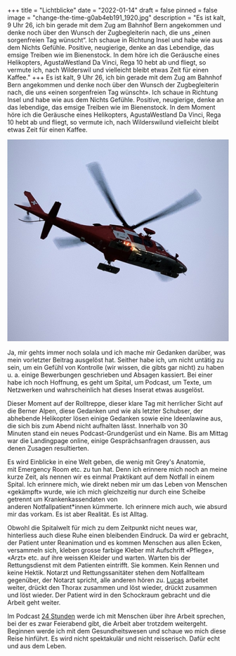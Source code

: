 +++
title = "Lichtblicke"
date = "2022-01-14"
draft = false
pinned = false
image = "change-the-time-g0ab4eb191_1920.jpg"
description = "Es ist kalt, 9 Uhr 26, ich bin gerade mit dem Zug am Bahnhof Bern angekommen und denke noch über den Wunsch der Zugbegleiterin nach, die uns „einen sorgenfreien Tag wünscht“. Ich schaue in Richtung Insel und habe wie aus dem Nichts Gefühle. Positive, neugierige, denke an das Lebendige, das emsige Treiben wie im Bienenstock. In dem höre ich die Geräusche eines Helikopters, AgustaWestland Da Vinci, Rega 10 hebt ab und fliegt, so vermute ich, nach Wilderswil und vielleicht bleibt etwas Zeit für einen Kaffee."
+++
Es ist kalt, 9 Uhr 26, ich bin gerade mit dem Zug am Bahnhof Bern angekommen und denke noch über den Wunsch der Zugbegleiterin nach, die uns «einen sorgenfreien Tag wünscht». Ich schaue in Richtung Insel und habe wie aus dem Nichts Gefühle. Positive, neugierige, denke an das lebendige, das emsige Treiben wie im Bienenstock. In dem Moment höre ich die Geräusche eines Helikopters, AgustaWestland Da Vinci, Rega 10 hebt ab und fliegt, so vermute ich, nach Wilderswilund vielleicht bleibt etwas Zeit für einen Kaffee.



![](a075d7fb-7182-4e83-b884-5a4e22c02ce9.jpg)

Ja, mir gehts immer noch solala und ich mache mir Gedanken darüber, was mein vorletzter Beitrag ausgelöst hat. Seither habe ich, um nicht untätig zu sein, um ein Gefühl von Kontrolle (wir wissen, die gibts gar nicht) zu haben u. a. einige Bewerbungen geschrieben und Absagen kassiert. Bei einer habe ich noch Hoffnung, es geht um Spital, um Podcast, um Texte, um Netzwerken und wahrscheinlich hat dieses Inserat etwas ausgelöst.

Dieser Moment auf der Rolltreppe, dieser klare Tag mit herrlicher Sicht auf die Berner Alpen, diese Gedanken und wie als letzter Schubser, der abhebende Helikopter lösen einige Gedanken sowie eine Ideenlawine aus, die sich bis zum Abend nicht aufhalten lässt. Innerhalb von 30 Minuten stand ein neues Podcast-Grundgerüst und ein Name. Bis am Mittag war die Landingpage online, einige Gesprächsanfragen draussen, aus denen Zusagen resultierten.

Es wird Einblicke in eine Welt geben, die wenig mit Grey's Anatomie, mit Emergency Room etc. zu tun hat. Denn ich erinnere mich noch an meine kurze Zeit, als nennen wir es einmal Praktikant auf dem Notfall in einem Spital. Ich erinnere mich, wie direkt neben mir um das Leben von Menschen «gekämpft» wurde, wie ich mich gleichzeitig nur durch eine Scheibe getrennt um Krankenkassendaten von anderen Notfallpatient*innen kümmerte. Ich erinnere mich auch, wie absurd mir das vorkam. Es ist aber Realität. Es ist Alltag.

Obwohl die Spitalwelt für mich zu dem Zeitpunkt nicht neues war, hinterliess auch diese Ruhe einen bleibenden Eindruck. Da wird er gebracht, der Patient unter Reanimation und es kommen Menschen aus allen Ecken, versammeln sich, kleben grosse farbige Kleber mit  Aufschrift «Pflege», «Arzt» etc. auf ihre weissen Kleider und warten. Warten bis der Rettungsdienst mit dem Patienten eintrifft. Sie kommen. Kein Rennen und keine Hektik. Notarzt und Rettungssanitäter stehen dem Notfallteam gegenüber, der Notarzt spricht, alle anderen hören zu. [Lucas](https://www.lucas-cpr.com/de/) arbeitet weiter, drückt den Thorax zusammen und löst wieder, drückt zusammen und löst wieder. Der Patient wird in den Schockraum gebracht und die Arbeit geht weiter. 

Im Podcast [24 Stunden](https://www.24stunden.life) werde ich mit Menschen über ihre Arbeit sprechen, bei der es zwar Feierabend gibt, die Arbeit aber trotzdem weitergeht. Beginnen werde ich mit dem Gesundheitswesen und schaue wo mich diese Reise hinführt. Es wird nicht spektakulär und nicht reisserisch. Dafür echt und aus dem Leben.